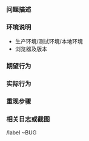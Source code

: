 ### 问题描述

### 环境说明
* 生产环境/测试环境/本地环境
* 浏览器及版本

### 期望行为

### 实际行为

### 重现步骤

### 相关日志或截图

/label ~BUG
